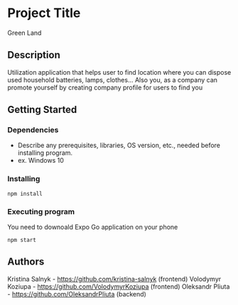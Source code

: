 # Project Title

Green Land

## Description

Utilization application that helps user to find location where you can dispose used household batteries, lamps, clothes...
Also you, as a company can promote yourself by creating company profile for users to find you


## Getting Started

### Dependencies

* Describe any prerequisites, libraries, OS version, etc., needed before installing program.
* ex. Windows 10

### Installing

```
npm install
```

### Executing program

You need to downoald Expo Go application on your phone
```
npm start
```

## Authors

Kristina Salnyk - https://github.com/kristina-salnyk (frontend)
Volodymyr Koziupa - https://github.com/VolodymyrKoziupa (frontend)
Oleksandr Pliuta - https://github.com/OleksandrPliuta (backend)

